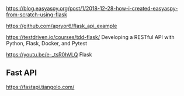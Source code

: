 <https://blog.easyaspy.org/post/1/2018-12-28-how-i-created-easyaspy-from-scratch-using-flask>

<https://github.com/apryor6/flask_api_example>

<https://testdriven.io/courses/tdd-flask/>  Developing a RESTful API with Python, Flask, Docker, and Pytest

<https://youtu.be/e-_tsR0hVLQ> Flask


## Fast API 

<https://fastapi.tiangolo.com/>
